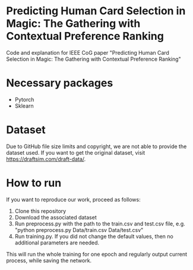 # Predicting Human Card Selection in Magic: The Gathering with Contextual Preference Ranking
Code and explanation for IEEE CoG paper "Predicting Human Card Selection in Magic: The Gathering with Contextual Preference Ranking"


# Necessary packages
- Pytorch 
- Sklearn


# Dataset 
Due to GitHub file size limits and copyright, we are not able to provide the dataset used. If you want to get the original dataset, visit https://draftsim.com/draft-data/.

# How to run
If you want to reproduce our work, proceed as follows:
1) Clone this repository
2) Download the associated dataset
3) Run preprocess.py with the path to the train.csv and test.csv file, e.g. "python preprocess.py Data/train.csv Data/test.csv"
4) Run training.py. If you did not change the default values, then no additional parameters are needed.

This will run the whole training for one epoch and regularly output current process, while saving the network.


